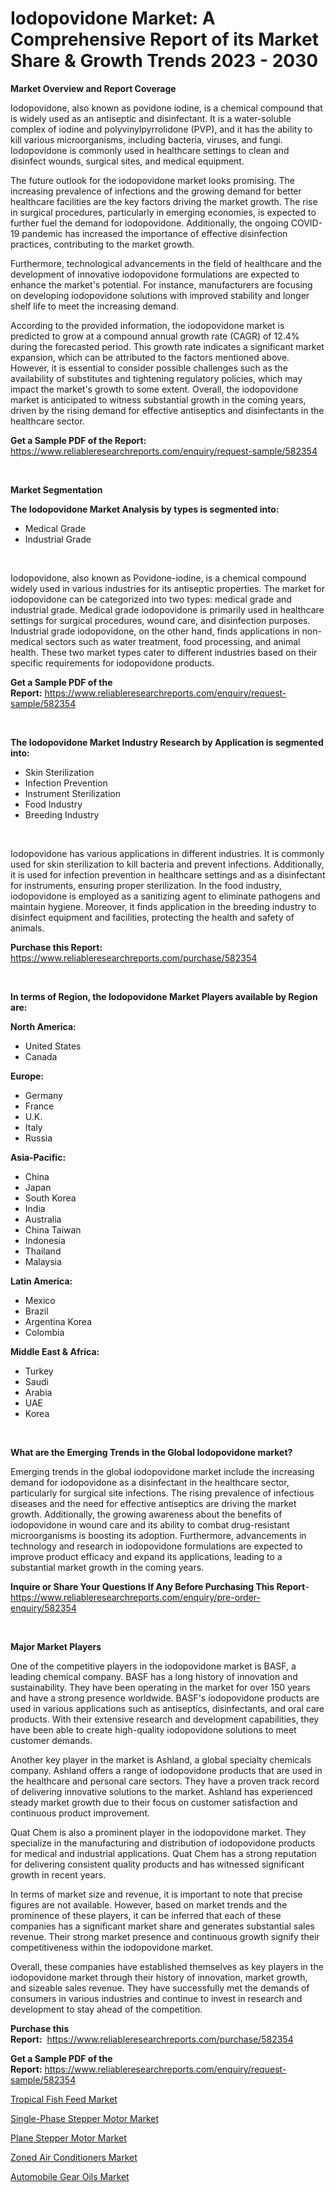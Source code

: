 <p><h1>Iodopovidone Market: A Comprehensive Report of its Market Share & Growth Trends 2023 - 2030</h1></p><p><strong>Market Overview and Report Coverage</strong></p>
<p><p>Iodopovidone, also known as povidone iodine, is a chemical compound that is widely used as an antiseptic and disinfectant. It is a water-soluble complex of iodine and polyvinylpyrrolidone (PVP), and it has the ability to kill various microorganisms, including bacteria, viruses, and fungi. Iodopovidone is commonly used in healthcare settings to clean and disinfect wounds, surgical sites, and medical equipment.</p><p>The future outlook for the iodopovidone market looks promising. The increasing prevalence of infections and the growing demand for better healthcare facilities are the key factors driving the market growth. The rise in surgical procedures, particularly in emerging economies, is expected to further fuel the demand for iodopovidone. Additionally, the ongoing COVID-19 pandemic has increased the importance of effective disinfection practices, contributing to the market growth.</p><p>Furthermore, technological advancements in the field of healthcare and the development of innovative iodopovidone formulations are expected to enhance the market's potential. For instance, manufacturers are focusing on developing iodopovidone solutions with improved stability and longer shelf life to meet the increasing demand.</p><p>According to the provided information, the iodopovidone market is predicted to grow at a compound annual growth rate (CAGR) of 12.4% during the forecasted period. This growth rate indicates a significant market expansion, which can be attributed to the factors mentioned above. However, it is essential to consider possible challenges such as the availability of substitutes and tightening regulatory policies, which may impact the market's growth to some extent. Overall, the iodopovidone market is anticipated to witness substantial growth in the coming years, driven by the rising demand for effective antiseptics and disinfectants in the healthcare sector.</p></p>
<p><strong>Get a Sample PDF of the Report:</strong> <a href="https://www.reliableresearchreports.com/enquiry/request-sample/582354">https://www.reliableresearchreports.com/enquiry/request-sample/582354</a></p>
<p>&nbsp;</p>
<p><strong>Market Segmentation</strong></p>
<p><strong>The Iodopovidone Market Analysis by types is segmented into:</strong></p>
<p><ul><li>Medical Grade</li><li>Industrial Grade</li></ul></p>
<p>&nbsp;</p>
<p><p>Iodopovidone, also known as Povidone-iodine, is a chemical compound widely used in various industries for its antiseptic properties. The market for iodopovidone can be categorized into two types: medical grade and industrial grade. Medical grade iodopovidone is primarily used in healthcare settings for surgical procedures, wound care, and disinfection purposes. Industrial grade iodopovidone, on the other hand, finds applications in non-medical sectors such as water treatment, food processing, and animal health. These two market types cater to different industries based on their specific requirements for iodopovidone products.</p></p>
<p><strong>Get a Sample PDF of the Report:</strong>&nbsp;<a href="https://www.reliableresearchreports.com/enquiry/request-sample/582354">https://www.reliableresearchreports.com/enquiry/request-sample/582354</a></p>
<p>&nbsp;</p>
<p><strong>The Iodopovidone Market Industry Research by Application is segmented into:</strong></p>
<p><ul><li>Skin Sterilization</li><li>Infection Prevention</li><li>Instrument Sterilization</li><li>Food Industry</li><li>Breeding Industry</li></ul></p>
<p>&nbsp;</p>
<p><p>Iodopovidone has various applications in different industries. It is commonly used for skin sterilization to kill bacteria and prevent infections. Additionally, it is used for infection prevention in healthcare settings and as a disinfectant for instruments, ensuring proper sterilization. In the food industry, iodopovidone is employed as a sanitizing agent to eliminate pathogens and maintain hygiene. Moreover, it finds application in the breeding industry to disinfect equipment and facilities, protecting the health and safety of animals.</p></p>
<p><strong>Purchase this Report:</strong>&nbsp; <a href="https://www.reliableresearchreports.com/purchase/582354">https://www.reliableresearchreports.com/purchase/582354</a></p>
<p>&nbsp;</p>
<p><strong>In terms of Region, the Iodopovidone Market Players available by Region are:</strong></p>
<p>
    <p> <strong> North America: </strong>
        <ul>
            <li>United States</li>
            <li>Canada</li>
        </ul>
        </p> 
    <p> <strong> Europe: </strong>
        <ul>
            <li>Germany</li>
            <li>France</li>
            <li>U.K.</li>
            <li>Italy</li>
            <li>Russia</li>
        </ul>
        </p> 
    <p> <strong> Asia-Pacific: </strong>
        <ul>
            <li>China</li>
            <li>Japan</li>
            <li>South Korea</li>
            <li>India</li>
            <li>Australia</li>
            <li>China Taiwan</li>
            <li>Indonesia</li>
            <li>Thailand</li>
            <li>Malaysia</li>
        </ul>
        </p> 
    <p> <strong> Latin America: </strong>
        <ul>
            <li>Mexico</li>
            <li>Brazil</li>
            <li>Argentina Korea</li>
            <li>Colombia</li>
        </ul>
        </p> 
    <p> <strong> Middle East & Africa: </strong>
        <ul>
            <li>Turkey</li>
            <li>Saudi</li>
            <li>Arabia</li>
            <li>UAE</li>
            <li>Korea</li>
        </ul>
    </p>
    </p>
<p>&nbsp;</p>
<p><strong>What are the Emerging Trends in the Global Iodopovidone market?</strong></p>
<p><p>Emerging trends in the global iodopovidone market include the increasing demand for iodopovidone as a disinfectant in the healthcare sector, particularly for surgical site infections. The rising prevalence of infectious diseases and the need for effective antiseptics are driving the market growth. Additionally, the growing awareness about the benefits of iodopovidone in wound care and its ability to combat drug-resistant microorganisms is boosting its adoption. Furthermore, advancements in technology and research in iodopovidone formulations are expected to improve product efficacy and expand its applications, leading to a substantial market growth in the coming years.</p></p>
<p><strong>Inquire or Share Your Questions If Any Before Purchasing This Report</strong>- <a href="https://www.reliableresearchreports.com/enquiry/pre-order-enquiry/582354">https://www.reliableresearchreports.com/enquiry/pre-order-enquiry/582354</a></p>
<p>&nbsp;</p>
<p><strong>Major Market Players</strong></p>
<p><p>One of the competitive players in the iodopovidone market is BASF, a leading chemical company. BASF has a long history of innovation and sustainability. They have been operating in the market for over 150 years and have a strong presence worldwide. BASF's iodopovidone products are used in various applications such as antiseptics, disinfectants, and oral care products. With their extensive research and development capabilities, they have been able to create high-quality iodopovidone solutions to meet customer demands.</p><p>Another key player in the market is Ashland, a global specialty chemicals company. Ashland offers a range of iodopovidone products that are used in the healthcare and personal care sectors. They have a proven track record of delivering innovative solutions to the market. Ashland has experienced steady market growth due to their focus on customer satisfaction and continuous product improvement.</p><p>Quat Chem is also a prominent player in the iodopovidone market. They specialize in the manufacturing and distribution of iodopovidone products for medical and industrial applications. Quat Chem has a strong reputation for delivering consistent quality products and has witnessed significant growth in recent years.</p><p>In terms of market size and revenue, it is important to note that precise figures are not available. However, based on market trends and the prominence of these players, it can be inferred that each of these companies has a significant market share and generates substantial sales revenue. Their strong market presence and continuous growth signify their competitiveness within the iodopovidone market.</p><p>Overall, these companies have established themselves as key players in the iodopovidone market through their history of innovation, market growth, and sizeable sales revenue. They have successfully met the demands of consumers in various industries and continue to invest in research and development to stay ahead of the competition.</p></p>
<p><strong>Purchase this Report:</strong>&nbsp;&nbsp;<a href="https://www.reliableresearchreports.com/purchase/582354">https://www.reliableresearchreports.com/purchase/582354</a></p>
<p></p>
<p><strong>Get a Sample PDF of the Report:</strong>&nbsp;<a href="https://www.reliableresearchreports.com/enquiry/request-sample/582354">https://www.reliableresearchreports.com/enquiry/request-sample/582354</a></p>
<p><p><a href="https://medium.com/@dorinaprifti56/tropical-fish-feed-market-size-growth-forecast-2023-2030-61dca6288118">Tropical Fish Feed Market</a></p><p><a href="https://www.linkedin.com/pulse/single-phase-stepper-motor-market-size-share-global/">Single-Phase Stepper Motor Market</a></p><p><a href="https://www.linkedin.com/pulse/plane-stepper-motor-market-size-2023-2030-global-industrial-1f/">Plane Stepper Motor Market</a></p><p><a href="https://medium.com/@beverlychen69/zoned-air-conditioners-market-size-growth-forecast-2023-2030-a88cd0f7f386">Zoned Air Conditioners Market</a></p><p><a href="https://www.linkedin.com/pulse/automobile-gear-oils-market-share-amp-new-trends-analysis/">Automobile Gear Oils Market</a></p></p>